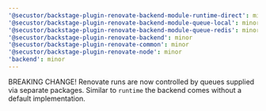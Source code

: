 ```yaml
---
'@secustor/backstage-plugin-renovate-backend-module-runtime-direct': minor
'@secustor/backstage-plugin-renovate-backend-module-queue-local': minor
'@secustor/backstage-plugin-renovate-backend-module-queue-redis': minor
'@secustor/backstage-plugin-renovate-backend': minor
'@secustor/backstage-plugin-renovate-common': minor
'@secustor/backstage-plugin-renovate-node': minor
'backend': minor
---
```


BREAKING CHANGE! Renovate runs are now controlled by queues supplied via separate packages. Similar to `runtime` the backend comes without a default implementation.
